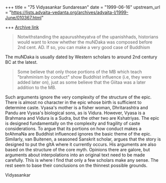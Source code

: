 +++
title = "75 Vidyasankar Sundaresan"
date = "1999-06-16"
upstream_url = "https://lists.advaita-vedanta.org/archives/advaita-l/1999-June/010367.html"

+++
[Archive link](https://lists.advaita-vedanta.org/archives/advaita-l/1999-June/010367.html)

>Notwithstanding the apaurushheyatva of the upanishhads, historians
>would want to know whether the muNDaka was composed before
>2nd cent. AD. If so, you can make a very good case of Buddhism

The muNDaka is usually dated by Western scholars to around 2nd century BC at
the latest.

>Some believe that only those portions of the MB which teach
>"brahminism by conduct" show Buddhist influence (i.e, they were
>added later on), just as some believe that the Giitaa was a later
>addition to the MB.

Such arguments ignore the very complexity of the structure of the epic.
There is almost no character in the epic whose birth is sufficient to
determine caste. Vyasa's mother is a fisher woman, Dhritarashtra and Pandu
are Vyasa's biological sons, as is Vidura. However, Vyasa is a Brahmana and
Vidura is a Sudra, but the other two are Kshatriyas. The epic is designed
fundamentally on the complexity and fragility of caste considerations. To
argue that its portions on how conduct makes a brAhmaNa are Buddhist
influenced ignores the basic theme of the epic. Similarly, van Buitenen, a
seasoned Sanskrit scholar, argues that the story is designed to put the gItA
where it currently occurs. His arguments are also based on the structure of
the core myth. Opinions there are galore, but arguments about interpolations
into an original text need to be made carefully. This is where I find that
only a few scholars make any sense. The rest seem to base their conclusions
on the thinnest possible grounds.

Vidyasankar

